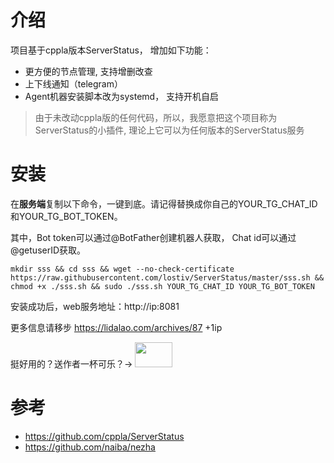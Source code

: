 # 介绍
项目基于cppla版本ServerStatus， 增加如下功能：

- 更方便的节点管理, 支持增删改查
- 上下线通知（telegram）
- Agent机器安装脚本改为systemd， 支持开机自启

>由于未改动cppla版的任何代码，所以，我愿意把这个项目称为ServerStatus的小插件, 理论上它可以为任何版本的ServerStatus服务


# 安装
在**服务端**复制以下命令，一键到底。请记得替换成你自己的YOUR_TG_CHAT_ID和YOUR_TG_BOT_TOKEN。

其中，Bot token可以通过@BotFather创建机器人获取， Chat id可以通过@getuserID获取。

```
mkdir sss && cd sss && wget --no-check-certificate https://raw.githubusercontent.com/lostiv/ServerStatus/master/sss.sh && chmod +x ./sss.sh && sudo ./sss.sh YOUR_TG_CHAT_ID YOUR_TG_BOT_TOKEN

```
安装成功后，web服务地址：http://ip:8081

更多信息请移步 https://lidalao.com/archives/87  +1ip

挺好用的？送作者一杯可乐？->
 [<img src="https://user-images.githubusercontent.com/52455330/139071980-91302a8a-37b1-4196-803e-f91b1de2ee5b.gif" width="60" height="40" />](https://shop.lidalao.com/buy/4)



# 参考
- https://github.com/cppla/ServerStatus
- https://github.com/naiba/nezha
